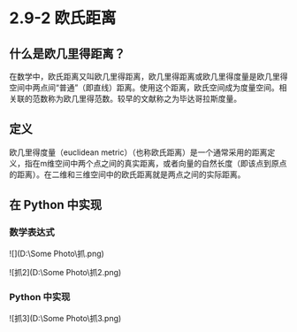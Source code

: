 # 2.9-2  欧氏距离

## 什么是欧几里得距离？

在数学中，欧氏距离又叫欧几里得距离，欧几里得距离或欧几里得度量是欧几里得空间中两点间“普通”（即直线）距离。使用这个距离，欧氏空间成为度量空间。相关联的范数称为欧几里得范数。较早的文献称之为毕达哥拉斯度量。

## 定义

欧几里得度量（euclidean metric）（也称欧氏距离）是一个通常采用的距离定义，指在m维空间中两个点之间的真实距离，或者向量的自然长度（即该点到原点的距离）。在二维和三维空间中的欧氏距离就是两点之间的实际距离。

## 在 Python 中实现

### 数学表达式

![](D:\Some Photo\抓.png)

![抓2](D:\Some Photo\抓2.png)

### Python 中实现

![抓3](D:\Some Photo\抓3.png)